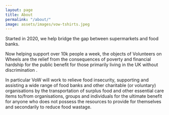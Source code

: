 ```yaml
---
layout: page
title: About
permalink: "/about/"
image: assets/images/vow-tshirts.jpeg
---
```


Started in 2020, we help bridge the gap between supermarkets and food banks. 

Now helping support over 10k people a week, the objects of Volunteers on Wheels are the relief from the consequences of poverty and financial hardship for the public benefit for those primarily living in the UK without discrimination . 

In particular VoW will work to relieve food insecurity, supporting and assisting a wide range of food banks and other charitable (or voluntary) organisations by the transportation of surplus food and other essential care items to/from organisations, groups and individuals for the ultimate benefit for anyone who does not possess the resources to provide for themselves and secondarily to reduce food wastage. 

